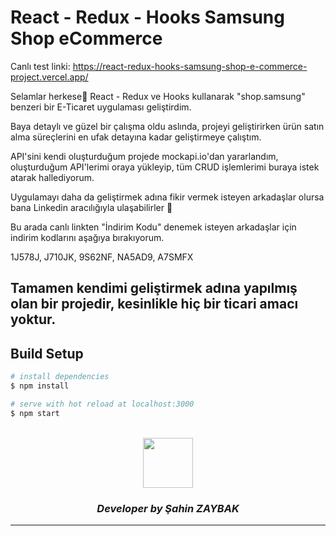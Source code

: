 # React - Redux - Hooks Samsung Shop eCommerce
Canlı test linki: https://react-redux-hooks-samsung-shop-e-commerce-project.vercel.app/

Selamlar herkese👋  React - Redux ve Hooks kullanarak "shop.samsung" benzeri bir E-Ticaret uygulaması geliştirdim.  

Baya detaylı ve güzel bir çalışma oldu aslında, projeyi geliştirirken ürün satın alma süreçlerini en ufak detayına kadar geliştirmeye çalıştım.

API'sini kendi oluşturduğum projede mockapi.io'dan yararlandım, oluşturduğum API'lerimi oraya yükleyip, tüm CRUD işlemlerimi  buraya istek atarak hallediyorum.

Uygulamayı daha da geliştirmek adına fikir vermek isteyen arkadaşlar olursa bana Linkedin aracılığıyla ulaşabilirler 🙂

Bu arada canlı linkten "İndirim Kodu" denemek isteyen arkadaşlar için indirim kodlarını aşağıya bırakıyorum.


1J578J, J710JK, 9S62NF, NA5AD9, A7SMFX

## Tamamen kendimi geliştirmek adına yapılmış olan bir projedir, kesinlikle hiç bir ticari amacı yoktur.

## Build Setup

```bash
# install dependencies
$ npm install

# serve with hot reload at localhost:3000
$ npm start
```

<br>
<div align="center">
  <img src="https://image.flaticon.com/teams/slug/smashicons.jpg" width="80">
  <h3><i>Developer by Şahin ZAYBAK </i></h3>
  <hr/>
</div>

